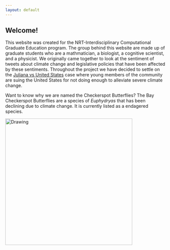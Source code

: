 ```yaml
---
layout: default
---
```


## Welcome!

  This website was created for the NRT-Interdisciplinary Computational Graduate Education program. The group behind this website are made up of graduate students who are a mathmatician, a biologist, a cognitive scientist, and a physicist. We originally came together to look at the sentiment of tweets about climate change and legislative policies that have been affected by these sentiments. Throughout the project we have decided to settle on the [Juliana vs United States](https://www.youthvgov.org/meet-the-youth) case where young members of the community are suing the United States for not doing enough to alleviate severe climate change. <br>
  
  
  Want to know why we are named the Checkerspot Butterflies? The Bay Checkerspot Butterflies are a species of *Euphydryas* that has been declining due to climate change. It is currently listed as a endagered species.
  
  

<img src="https://github.com/yumaryvasquez/CheckerSpotButterflies/tree/master/assets/butterfly.jpg" alt="Drawing" style="width: 400px;"/>  <br>




